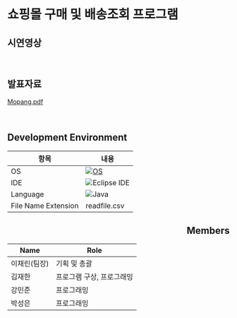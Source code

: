 # 쇼핑몰 구매 및 배송조회 프로그램

## 시연영상

<br/>

## 발표자료
[Mopang.pdf](https://github.com/kang-minjune/JAVA-Miniproject/blob/main/JAVA%20Mini%20Project%20%E1%84%87%E1%85%A1%E1%86%AF%E1%84%91%E1%85%AD%E1%84%8C%E1%85%A1%E1%84%85%E1%85%AD.pdf)

<br/>
  
<div align="left">
  
  ## Development Environment
  
  | 항목 | 내용 |
  | --- | --- |
  | OS | [![OS](https://img.shields.io/badge/OS-macOS-informational?style=flat-square&logo=apple&logoColor=white)](https://en.wikipedia.org/wiki/MacOS) |
  | IDE | ![Eclipse IDE](https://img.shields.io/badge/eclipse-2C2255?style=for-the-badge&logo=eclipse&logoColor=white)|
  | Language | ![Java](https://img.shields.io/badge/Java-orange?style=flat-square&logo=java)|
  | File Name Extension | readfile.csv |
  
</div>

<div align="right">
  
  ## Members
  
  | Name | Role |
  | --- | --- |
  | 이채린(팀장) | 기획 및 총괄 |
  | 김재한 | 프로그램 구상, 프로그래밍 |
  | 강민준 | 프로그래밍 |
  | 박성은 | 프로그래밍 |
  
</div>

